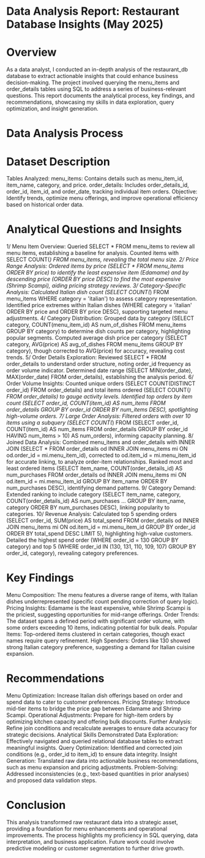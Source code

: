 #      Data Analysis Report: Restaurant Database Insights (May 2025)
# Overview
As a data analyst, I conducted an in-depth analysis of the restaurant_db database to extract actionable insights that could enhance business decision-making. The project involved querying the menu_items and order_details tables using SQL to address a series of business-relevant questions. This report documents the analytical process, key findings, and recommendations, showcasing my skills in data exploration, query optimization, and insight generation.

#      Data Analysis Process
# Dataset Description
Tables Analyzed:
menu_items: Contains details such as menu_item_id, item_name, category, and price.
order_details: Includes order_details_id, order_id, item_id, and order_date, tracking individual item orders.
Objective: Identify trends, optimize menu offerings, and improve operational efficiency based on historical order data.


#     Analytical Questions and Insights
1/ Menu Item Overview:
Queried SELECT * FROM menu_items to review all menu items, establishing a baseline for analysis.
Counted items with SELECT COUNT(*) FROM menu_items, revealing the total menu size.
2/ Price Range Analysis:
Ordered items by price (SELECT * FROM menu_items ORDER BY price) to identify the least expensive item (Edamame) and by descending price (ORDER BY price DESC) to find the most expensive (Shrimp Scampi), aiding pricing strategy reviews.
3/ Category-Specific Analysis:
Calculated Italian dish count (SELECT COUNT(*) FROM menu_items WHERE category = 'italian') to assess category representation.
Identified price extremes within Italian dishes (WHERE category = 'italian' ORDER BY price and ORDER BY price DESC), supporting targeted menu adjustments.
4/ Category Distribution:
Grouped data by category (SELECT category, COUNT(menu_item_id) AS num_of_dishes FROM menu_items GROUP BY category) to determine dish counts per category, highlighting popular segments.
Computed average dish price per category (SELECT category, AVG(price) AS avg_of_dishes FROM menu_items GROUP BY category), though corrected to AVG(price) for accuracy, revealing cost trends.
5/ Order Details Exploration:
Reviewed SELECT * FROM order_details to understand order structure, noting order_id frequency as order volume indicator.
Determined date range (SELECT MIN(order_date), MAX(order_date) FROM order_details), establishing the analysis period.
6/ Order Volume Insights:
Counted unique orders (SELECT COUNT(DISTINCT order_id) FROM order_details) and total items ordered (SELECT COUNT(*) FROM order_details) to gauge activity levels.
Identified top orders by item count (SELECT order_id, COUNT(item_id) AS num_items FROM order_details GROUP BY order_id ORDER BY num_items DESC), spotlighting high-volume orders.
7/ Large Order Analysis:
Filtered orders with over 10 items using a subquery (SELECT COUNT(*) FROM (SELECT order_id, COUNT(item_id) AS num_items FROM order_details GROUP BY order_id HAVING num_items > 10) AS num_orders), informing capacity planning.
8/ Joined Data Analysis:
Combined menu_items and order_details with INNER JOIN (SELECT * FROM order_details od INNER JOIN menu_items mi ON od.order_id = mi.menu_item_id), corrected to od.item_id = mi.menu_item_id for accurate linking, to analyze order-item relationships.
Ranked most and least ordered items (SELECT item_name, COUNT(order_details_id) AS num_purchases FROM order_details od INNER JOIN menu_items mi ON od.item_id = mi.menu_item_id GROUP BY item_name ORDER BY num_purchases DESC), identifying demand patterns.
9/ Category Demand:
Extended ranking to include category (SELECT item_name, category, COUNT(order_details_id) AS num_purchases ... GROUP BY item_name, category ORDER BY num_purchases DESC), linking popularity to categories.
10/ Revenue Analysis:
Calculated top 5 spending orders (SELECT order_id, SUM(price) AS total_spend FROM order_details od INNER JOIN menu_items mi ON od.item_id = mi.menu_item_id GROUP BY order_id ORDER BY total_spend DESC LIMIT 5), highlighting high-value customers.
Detailed the highest spend order (WHERE order_id = 130 GROUP BY category) and top 5 (WHERE order_id IN (130, 131, 110, 109, 107) GROUP BY order_id, category), revealing category preferences.


#   Key Findings
Menu Composition: The menu features a diverse range of items, with Italian dishes underrepresented (specific count pending correction of query logic).
Pricing Insights: Edamame is the least expensive, while Shrimp Scampi is the priciest, suggesting opportunities for mid-range offerings.
Order Trends: The dataset spans a defined period with significant order volume, with some orders exceeding 10 items, indicating potential for bulk deals.
Popular Items: Top-ordered items clustered in certain categories, though exact names require query refinement.
High Spenders: Orders like 130 showed strong Italian category preference, suggesting a demand for Italian cuisine expansion.
#  Recommendations
Menu Optimization: Increase Italian dish offerings based on order and spend data to cater to customer preferences.
Pricing Strategy: Introduce mid-tier items to bridge the price gap between Edamame and Shrimp Scampi.
Operational Adjustments: Prepare for high-item orders by optimizing kitchen capacity and offering bulk discounts.
Further Analysis: Refine join conditions and recalculate averages to ensure data accuracy for strategic decisions.
Analytical Skills Demonstrated
Data Exploration: Effectively navigated and queried relational database tables to extract meaningful insights.
Query Optimization: Identified and corrected join conditions (e.g., order_id to item_id) to ensure data integrity.
Insight Generation: Translated raw data into actionable business recommendations, such as menu expansion and pricing adjustments.
Problem-Solving: Addressed inconsistencies (e.g., text-based quantities in prior analyses) and proposed data validation steps.
#  Conclusion
This analysis transformed raw restaurant data into a strategic asset, providing a foundation for menu enhancements and operational improvements. The process highlights my proficiency in SQL querying, data interpretation, and business application. Future work could involve predictive modeling or customer segmentation to further drive growth.
